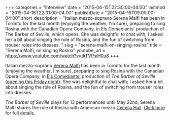 +++
categories = "Interview"
date = "2015-04-15T22:30:00-04:00"
lastmod = "2015-04-16T22:31:00-04:00"
publishDate = "2015-04-16T09:00:00-04:00"
short_description = "Italian mezzo-soprano Serena Malfi has been in Toronto for the last month (enjoying the weather, I'm sure), preparing to sing Rosina with the Canadian Opera Company, in Els Comediants' production of The Barber of Seville, which opens. She was delightful to chat with; I asked her a bit about singing the role of Rosina, and the fun of switching from trouser roles into dresses. "
slug = "serena-malfi-on-singing-rosina"
title = "Serena Malfi, on singing Rosina"
youtube_url = https://www.youtube.com/watch?v=tkTVPsiH0u8
+++

Italian mezzo-soprano [Serena Malfi](http://www.serenamalfi.com/) has been in Toronto for the last month (enjoying the weather, I'm sure), preparing to sing Rosina with the Canadian Opera Company, in [Els Comediants'](http://comediants.com/?page_id=85&lang=en) production of *The Barber of Seville* ([opening this Friday night](http://www.coc.ca/PerformancesAndTickets/1415Season/BarberofSeville.aspx)). She was delightful to chat with; I asked her a bit about singing the role of Rosina, and the fun of switching from trouser roles into dresses. 

*The Barber of Seville* plays for 13 performances until May 22nd; Serena Malfi shares the role of Rosina with American mezzo [Cecelia Hall](http://ceceliahall.com/). [Click here](http://www.coc.ca/PerformancesAndTickets/1415Season/BarberofSeville.aspx) for full details.
